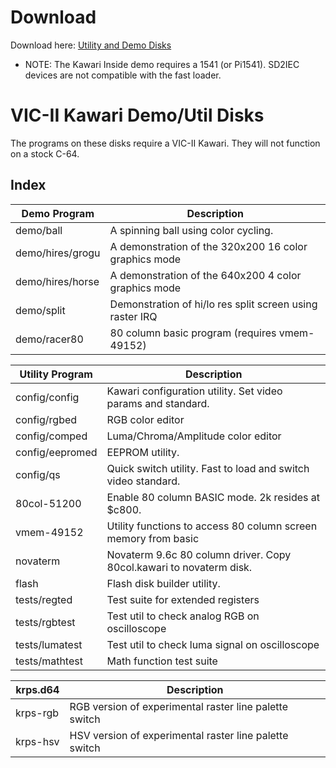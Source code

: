# Download

Download here: [Utility and Demo Disks](http://accentual.com/vicii-kawari/downloads/prog)

* NOTE: The Kawari Inside demo requires a 1541 (or Pi1541). SD2IEC devices are not compatible with the fast loader.

# VIC-II Kawari Demo/Util Disks

The programs on these disks require a VIC-II Kawari. They will not function on a stock C-64.

## Index

Demo Program | Description
--------|------------
demo/ball | A spinning ball using color cycling.
demo/hires/grogu | A demonstration of the 320x200 16 color graphics mode 
demo/hires/horse | A demonstration of the 640x200 4 color graphics mode 
demo/split | Demonstration of hi/lo res split screen using raster IRQ 
demo/racer80 | 80 column basic program (requires vmem-49152)

Utility Program | Description
----------------|------------
config/config   | Kawari configuration utility. Set video params and standard.
config/rgbed    | RGB color editor
config/comped   | Luma/Chroma/Amplitude color editor
config/eepromed | EEPROM utility.
config/qs       | Quick switch utility. Fast to load and switch video standard.
80col-51200     | Enable 80 column BASIC mode. 2k resides at $c800.
vmem-49152      | Utility functions to access 80 column screen memory from basic
novaterm        | Novaterm 9.6c 80 column driver. Copy 80col.kawari to novaterm disk.
flash           | Flash disk builder utility.
tests/regted    | Test suite for extended registers
tests/rgbtest   | Test util to check analog RGB on oscilloscope
tests/lumatest  | Test util to check luma signal on oscilloscope
tests/mathtest  | Math function test suite

krps.d64    | Description
------------|-------------
krps-rgb    | RGB version of experimental raster line palette switch
krps-hsv    | HSV version of experimental raster line palette switch
